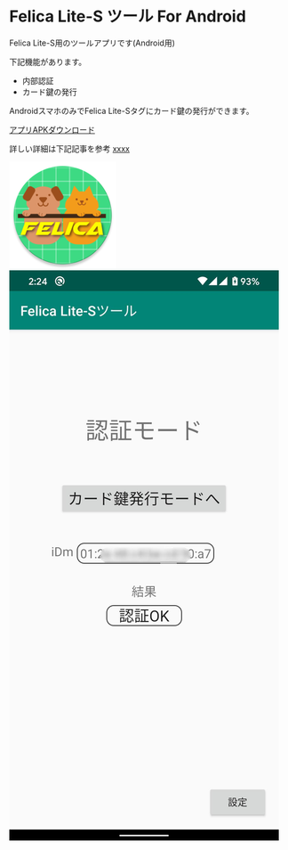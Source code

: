 # Felica Lite-S ツール For Android
Felica Lite-S用のツールアプリです(Android用)

下記機能があります。
- 内部認証
- カード鍵の発行

AndroidスマホのみでFelica Lite-Sタグにカード鍵の発行ができます。

[アプリAPKダウンロード](https://github.com/ode1022/android_felica_lite_tool/releases/download/1.0/android_felica_lite_tool.apk)


詳しい詳細は下記記事を参考
[xxxx](https://xxxx)

<img src="https://raw.githubusercontent.com/ode1022/android_felica_lite_tool/master/app/src/main/res/mipmap-xxxhdpi/ic_launcher_round.png">
<img src="https://raw.githubusercontent.com/ode1022/android_felica_lite_tool/master/docs/AppScreenShot.jpg">

